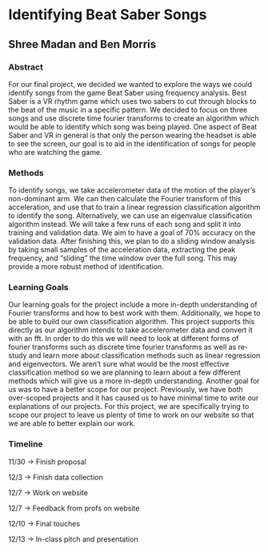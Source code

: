 # Identifying Beat Saber Songs
## Shree Madan and Ben Morris

### Abstract
For our final project, we decided we wanted to explore the ways we could identify songs from the game Beat Saber using frequency analysis. Best Saber is a VR rhythm game which uses two sabers to cut through blocks to the beat of the music in a specific pattern. We decided to focus on three songs and use discrete time fourier transforms to create an algorithm which would be able to identify which song was being played. One aspect of Beat Saber and VR in general is that only the person wearing the headset is able to see the screen, our goal is to aid in the identification of songs for people who are watching the game. 

### Methods
To identify songs, we take accelerometer data of the motion of the player’s non-dominant arm. We can then calculate the Fourier transform of this acceleration, and use that to train a linear regression classification algorithm to identify the song. Alternatively, we can use an eigenvalue classification algorithm instead. We will take a few runs of each song and split it into training and validation data. We aim to have a goal of 70% accuracy on the validation data. After finishing this, we plan to do a sliding window analysis by taking small samples of the acceleration data, extracting the peak frequency, and “sliding” the time window over the full song. This may provide a more robust method of identification.

### Learning Goals
Our learning goals for the project include a more in-depth understanding of Fourier transforms and how to best work with them. Additionally, we hope to be able to build our own classification algorithm. This project supports this directly as our algorithm intends to take accelerometer data and convert it with an fft. In order to do this we will need to look at different forms of fourier transforms such as discrete time fourier transforms as well as re-study and learn more about classification methods such as linear regression and eigenvectors. We aren’t sure what would be the most effective classification method so we are planning to learn about a few different methods which will give us a more in-depth understanding. Another goal for us was to have a better scope for our project. Previously, we have both over-scoped projects and it has caused us to have minimal time to write our explanations of our projects. For this project, we are specifically trying to scope our project to leave us plenty of time to work on our website so that we are able to better explain our work.

### Timeline
11/30 → Finish proposal

12/3 → Finish data collection

12/7 → Work on website

12/7 → Feedback from profs on website

12/10 → Final touches

12/13 → In-class pitch and presentation
